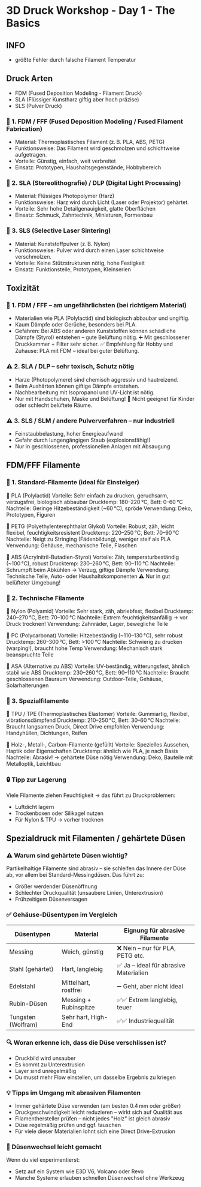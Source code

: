 # 3D Druck Workshop - Day 1 - The Basics

## INFO
* größte Fehler durch falsche Filament Temperatur 


## Druck Arten
* FDM (Fused Deposition Modeling - Filament Druck)
* SLA (Flüssiger Kunstharz giftig aber hoch präzise)
* SLS (Pulver Druck)

### 🔧 1. FDM / FFF (Fused Deposition Modeling / Fused Filament Fabrication)
* Material: Thermoplastisches Filament (z. B. PLA, ABS, PETG)
* Funktionsweise: Das Filament wird geschmolzen und schichtweise aufgetragen.
* Vorteile: Günstig, einfach, weit verbreitet
* Einsatz: Prototypen, Haushaltsgegenstände, Hobbybereich

### 🧪 2. SLA (Stereolithografie) / DLP (Digital Light Processing)
* Material: Flüssiges Photopolymer (Harz)
* Funktionsweise: Harz wird durch Licht (Laser oder Projektor) gehärtet.
* Vorteile: Sehr hohe Detailgenauigkeit, glatte Oberflächen
* Einsatz: Schmuck, Zahntechnik, Miniaturen, Formenbau

### 🧲 3. SLS (Selective Laser Sintering)
* Material: Kunststoffpulver (z. B. Nylon)
* Funktionsweise: Pulver wird durch einen Laser schichtweise verschmolzen.
* Vorteile: Keine Stützstrukturen nötig, hohe Festigkeit
* Einsatz: Funktionsteile, Prototypen, Kleinserien


## Toxizität
### 🥇 1. FDM / FFF – am ungefährlichsten (bei richtigem Material)
* Materialien wie PLA (Polylactid) sind biologisch abbaubar und ungiftig.
* Kaum Dämpfe oder Gerüche, besonders bei PLA.
* Gefahren: Bei ABS oder anderen Kunststoffen können schädliche Dämpfe (Styrol) entstehen – gute Belüftung nötig.
➕ Mit geschlossener Druckkammer + Filter sehr sicher.
✅ Empfehlung für Hobby und Zuhause: PLA mit FDM – ideal bei guter Belüftung.

### ⚠️ 2. SLA / DLP – sehr toxisch, Schutz nötig
* Harze (Photopolymere) sind chemisch aggressiv und hautreizend.
* Beim Aushärten können giftige Dämpfe entstehen.
* Nachbearbeitung mit Isopropanol und UV-Licht ist nötig.
* Nur mit Handschuhen, Maske und Belüftung!
🚫 Nicht geeignet für Kinder oder schlecht belüftete Räume.

### ⚠️ 3. SLS / SLM / andere Pulververfahren – nur industriell
* Feinstaubbelastung, hoher Energieaufwand
* Gefahr durch lungengängigen Staub (explosionsfähig!)
* Nur in geschlossenen, professionellen Anlagen mit Absaugung


## FDM/FFF Filamente
### 🧵 1. Standard-Filamente (ideal für Einsteiger)
🔹 PLA (Polylactid)
    Vorteile: Sehr einfach zu drucken, geruchsarm, verzugsfrei, biologisch abbaubar
    Drucktemp: 180–220 °C, Bett: 0–60 °C
    Nachteile: Geringe Hitzebeständigkeit (~60 °C), spröde
    Verwendung: Deko, Prototypen, Figuren

🔹 PETG (Polyethylenterephthalat Glykol)
    Vorteile: Robust, zäh, leicht flexibel, feuchtigkeitsresistent
    Drucktemp: 220–250 °C, Bett: 70–90 °C
    Nachteile: Neigt zu Stringing (Fädenbildung), weniger steif als PLA
    Verwendung: Gehäuse, mechanische Teile, Flaschen

🔹 ABS (Acrylnitril-Butadien-Styrol)
    Vorteile: Zäh, temperaturbeständig (~100 °C), robust
    Drucktemp: 230–260 °C, Bett: 90–110 °C
    Nachteile: Schrumpft beim Abkühlen → Verzug, giftige Dämpfe
    Verwendung: Technische Teile, Auto- oder Haushaltskomponenten
    ⚠️ Nur in gut belüfteter Umgebung!

### 🧪 2. Technische Filamente
🔹 Nylon (Polyamid)
    Vorteile: Sehr stark, zäh, abriebfest, flexibel
    Drucktemp: 240–270 °C, Bett: 70–100 °C
    Nachteile: Extrem feuchtigkeitsanfällig → vor Druck trocknen!
    Verwendung: Zahnräder, Lager, bewegliche Teile

🔹 PC (Polycarbonat)
    Vorteile: Hitzebeständig (~110–130 °C), sehr robust
    Drucktemp: 260–300 °C, Bett: >100 °C
    Nachteile: Schwierig zu drucken (warping!), braucht hohe Temp
    Verwendung: Mechanisch stark beanspruchte Teile

🔹 ASA (Alternative zu ABS)
    Vorteile: UV-beständig, witterungsfest, ähnlich stabil wie ABS
    Drucktemp: 230–260 °C, Bett: 90–110 °C
    Nachteile: Braucht geschlossenen Bauraum
    Verwendung: Outdoor-Teile, Gehäuse, Solarhalterungen

### 🌈 3. Spezialfilamente
🔹 TPU / TPE (Thermoplastisches Elastomer)
    Vorteile: Gummiartig, flexibel, vibrationsdämpfend
    Drucktemp: 210–250 °C, Bett: 30–60 °C
    Nachteile: Braucht langsamen Druck, Direct Drive empfohlen
    Verwendung: Handyhüllen, Dichtungen, Reifen

🔹 Holz-, Metall-, Carbon-Filamente (gefüllt)
    Vorteile: Spezielles Aussehen, Haptik oder Eigenschaften
    Drucktemp: ähnlich wie PLA, je nach Basis
    Nachteile: Abrasiv! → gehärtete Düse nötig
    Verwendung: Deko, Bauteile mit Metalloptik, Leichtbau

### 🔒 Tipp zur Lagerung
Viele Filamente ziehen Feuchtigkeit → das führt zu Druckproblemen:
* Luftdicht lagern
* Trockenboxen oder Silikagel nutzen
* Für Nylon & TPU → vorher trocknen


## Spezialdruck mit Filamenten / gehärtete Düsen

### ⚠️ Warum sind gehärtete Düsen wichtig?
Partikelhaltige Filamente sind abrasiv – sie schleifen das Innere der Düse ab, vor allem bei Standard-Messingdüsen. Das führt zu:
* Größer werdender Düsenöffnung
* Schlechter Druckqualität (unsaubere Linien, Unterextrusion)
* Frühzeitigem Düsenversagen

### ✅ Gehäuse-Düsentypen im Vergleich
| **Düsentypen**     | **Material**           | **Eignung für abrasive Filamente**           |
|--------------------|------------------------|----------------------------------------------|
| Messing            | Weich, günstig         | ❌ Nein – nur für PLA, PETG etc.             |
| Stahl (gehärtet)   | Hart, langlebig        | ✅ Ja – ideal für abrasive Materialien        |
| Edelstahl          | Mittelhart, rostfrei   | ➖ Geht, aber nicht ideal                     |
| Rubin-Düsen        | Messing + Rubinspitze  | ✅✅ Extrem langlebig, teuer                  |
| Tungsten (Wolfram) | Sehr hart, High-End    | ✅✅ Industriequalität  

### 🔍 Woran erkenne ich, dass die Düse verschlissen ist?
* Druckbild wird unsauber
* Es kommt zu Unterextrusion
* Layer sind unregelmäßig
* Du musst mehr Flow einstellen, um dasselbe Ergebnis zu kriegen

### 💡 Tipps im Umgang mit abrasiven Filamenten
* Immer gehärtete Düse verwenden (am besten 0.4 mm oder größer)
* Druckgeschwindigkeit leicht reduzieren – wirkt sich auf Qualität aus
* Filamenthersteller prüfen – nicht jedes "Holz" ist gleich abrasiv
* Düse regelmäßig prüfen und ggf. tauschen
* Für viele dieser Materialien lohnt sich eine Direct Drive-Extrusion

### 🔧 Düsenwechsel leicht gemacht
Wenn du viel experimentierst:
* Setz auf ein System wie E3D V6, Volcano oder Revo
* Manche Systeme erlauben schnellen Düsenwechsel ohne Werkzeug
